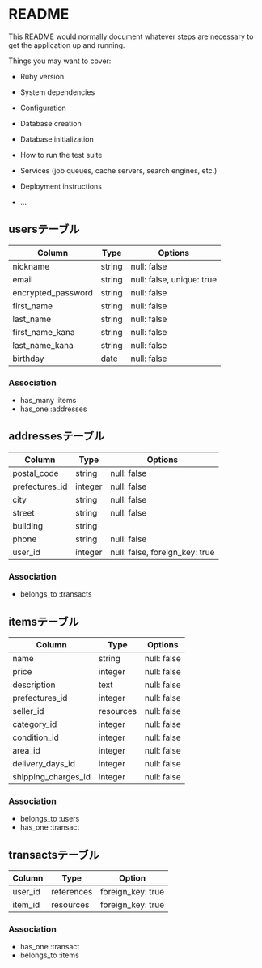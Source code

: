 # README

This README would normally document whatever steps are necessary to get the
application up and running.

Things you may want to cover:

* Ruby version

* System dependencies

* Configuration

* Database creation

* Database initialization

* How to run the test suite

* Services (job queues, cache servers, search engines, etc.)

* Deployment instructions

* ...

## usersテーブル

|Column              |Type      |Options    |
|--------------------|----------|-----------|
|nickname            |string    |null: false|
|email               |string    |null: false, unique: true|
|encrypted_password  |string    |null: false|
|first_name          |string    |null: false|
|last_name           |string    |null: false|
|first_name_kana     |string    |null: false|
|last_name_kana      |string    |null: false|
|birthday            |date      |null: false|



### Association
- has_many :items
- has_one :addresses

## addressesテーブル

|Column         |Type      |Options    |
|---------------|----------|-----------|
|postal_code    |string    |null: false|
|prefectures_id |integer   |null: false|	
|city           |string    |null: false|	
|street         |string    |null: false|	
|building       |string    |           |	
|phone          |string    |null: false|
|user_id        |integer   |null: false, foreign_key: true|

### Association
- belongs_to :transacts


## itemsテーブル

|Column        |Type      |Options    |
|--------------|----------|-----------|
|name          |string    |null: false|
|price         |integer   |null: false|
|description   |text      |null: false|
|prefectures_id|integer   |null: false|
|seller_id     |resources |null: false|
|category_id   |integer    |null: false|
|condition_id  |integer    |null: false|
|area_id       |integer    |null: false|
|delivery_days_id|integer    |null: false|
|shipping_charges_id|integer |null: false|


### Association
- belongs_to :users
- has_one :transact

## transactsテーブル

|Column   |Type      |Option           |
|---------|----------|-----------------|
|user_id  |references|foreign_key: true|
|item_id  |resources |foreign_key: true|

### Association
- has_one :transact
- belongs_to :items